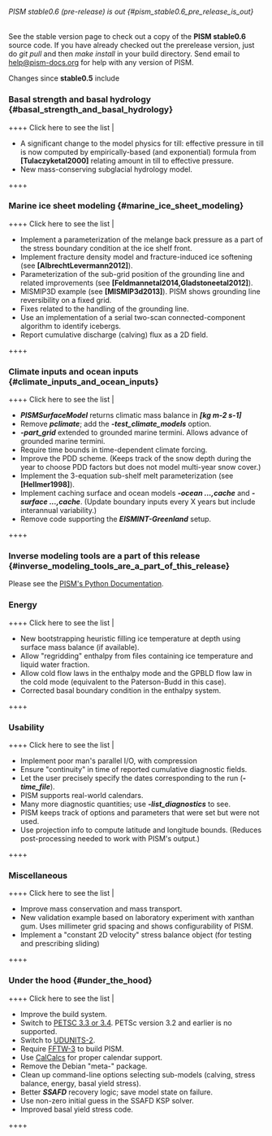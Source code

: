 ###### PISM stable0.6 (pre-release) is out {#pism_stable0.6_pre_release_is_out}

See the stable version page to check out a copy of the **PISM
stable0.6** source code. If you have already checked out the
prerelease version, just do *git pull* and then *make install* in your
build directory. Send email to
[help@pism-docs.org](help@pism-docs.org) for help with any
version of PISM.

Changes since **stable0.5** include

### Basal strength and basal hydrology {#basal_strength_and_basal_hydrology}

++++ Click here to see the list |

- A significant change to the model physics for till: effective pressure in till is now computed by empirically-based (and exponential) formula from **[Tulaczyketal2000]** relating amount in till to effective pressure.
- New mass-conserving subglacial hydrology model.

++++

### Marine ice sheet modeling {#marine_ice_sheet_modeling}

++++ Click here to see the list |

- Implement a parameterization of the melange back pressure as a part of the stress boundary condition at the ice shelf front.
- Implement fracture density model and fracture-induced ice softening (see **[AlbrechtLevermann2012]**).
- Parameterization of the sub-grid position of the grounding line and related improvements (see **[Feldmannetal2014,Gladstoneetal2012]**).
- MISMIP3D example (see **[MISMIP3d2013]**). PISM shows grounding line reversibility on a fixed grid.
- Fixes related to the handling of the grounding line.
- Use an implementation of a serial two-scan connected-component algorithm to identify icebergs.
- Report cumulative discharge (calving) flux as a 2D field.

++++

### Climate inputs and ocean inputs {#climate_inputs_and_ocean_inputs}

++++ Click here to see the list |

- ***PISMSurfaceModel*** returns climatic mass balance in ***[kg m-2 s-1]***
- Remove ***pclimate***; add the ***-test_climate_models*** option.
- ***-part_grid*** extended to grounded marine termini. Allows advance of grounded marine termini.
- Require time bounds in time-dependent climate forcing.
- Improve the PDD scheme. (Keeps track of the snow depth during the year to choose PDD factors but does not model multi-year snow cover.)
- Implement the 3-equation sub-shelf melt parameterization (see **[Hellmer1998]**).
- Implement caching surface and ocean models ***-ocean ...,cache*** and ***-surface ...,cache***. (Update boundary inputs every X years but include interannual variability.)
- Remove code supporting the ***EISMINT-Greenland*** setup.

++++

### Inverse modeling tools are a part of this release {#inverse_modeling_tools_are_a_part_of_this_release}

Please see the [PISM's Python
Documentation](http://www.pism-docs.org/doxy/inverse/html/index.html).

### Energy

++++ Click here to see the list |

- New bootstrapping heuristic filling ice temperature at depth using surface mass balance (if available).
- Allow "regridding" enthalpy from files containing ice temperature and liquid water fraction.
- Allow cold flow laws in the enthalpy mode and the GPBLD flow law in the cold mode (equivalent to the Paterson-Budd in this case).
- Corrected basal boundary condition in the enthalpy system.

++++

### Usability

++++ Click here to see the list |

- Implement poor man's parallel I/O, with compression
- Ensure "continuity" in time of reported cumulative diagnostic fields.
- Let the user precisely specify the dates corresponding to the run (***-time_file***).
- PISM supports real-world calendars.
- Many more diagnostic quantities; use ***-list_diagnostics*** to see.
- PISM keeps track of options and parameters that were set but were not used.
- Use projection info to compute latitude and longitude bounds. (Reduces post-processing needed to work with PISM's output.)

++++

### Miscellaneous

++++ Click here to see the list |

- Improve mass conservation and mass transport.
- New validation example based on laboratory experiment with xanthan gum. Uses millimeter grid spacing and shows configurability of PISM.
- Implement a "constant 2D velocity" stress balance object (for testing and prescribing sliding)

++++

### Under the hood {#under_the_hood}

++++ Click here to see the list |

- Improve the build system.
- Switch to [PETSC 3.3 or 3.4](http://www.mcs.anl.gov/petsc/). PETSc version 3.2 and earlier is no supported.
- Switch to [UDUNITS-2](http://www.unidata.ucar.edu/software/udunits/).
- Require [FFTW-3](http://www.fftw.org) to build PISM.
- Use [CalCalcs](http://meteora.ucsd.edu/~pierce/calcalcs/) for proper calendar support.
- Remove the Debian "meta-" package.
- Clean up command-line options selecting sub-models (calving, stress balance, energy, basal yield stress).
- Better ***SSAFD*** recovery logic; save model state on failure.
- Use non-zero initial guess in the SSAFD KSP solver.
- Improved basal yield stress code.

++++
